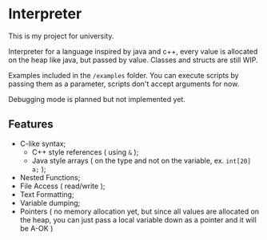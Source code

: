 # Interpreter

This is my project for university.

Interpreter for a language inspired by java and c++, every value is allocated on the heap like java, but passed by value. Classes and structs are still WIP.

Examples included in the `/examples` folder. You can execute scripts by passing them as a parameter, scripts don't accept arguments for now.

Debugging mode is planned but not implemented yet.

## Features

* C-like syntax;
  * C++ style references ( using `&` );
  * Java style arrays ( on the type and not on the variable, ex. `int[20] a;` );
* Nested Functions;
* File Access ( read/write );
* Text Formatting;
* Variable dumping;
* Pointers ( no memory allocation yet, but since all values are allocated on the heap, you can just pass a local variable down as a pointer and it will be A-OK )
